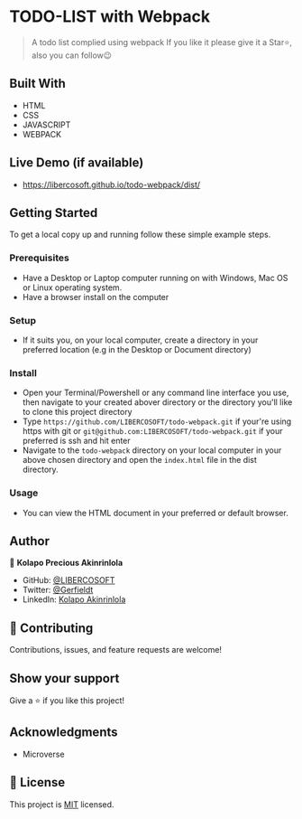 # TODO-LIST with Webpack

> A todo list complied using webpack
> If you like it please give it a Star⭐️, also you can follow:wink:

## Built With

- HTML
- CSS
- JAVASCRIPT
- WEBPACK

## Live Demo (if available)

- <https://libercosoft.github.io/todo-webpack/dist/>

## Getting Started

To get a local copy up and running follow these simple example steps.

### Prerequisites

- Have a Desktop or Laptop computer running on with Windows, Mac OS or Linux operating system.
- Have a browser install on the computer

### Setup

- If it suits you, on your local computer, create a directory in your preferred location (e.g in the Desktop or Document directory)

### Install

- Open your Terminal/Powershell or any command line interface you use, then navigate to your created abover directory or the directory you'll like to clone this project directory
- Type `https://github.com/LIBERCOSOFT/todo-webpack.git` if your're using https with git or `git@github.com:LIBERCOSOFT/todo-webpack.git` if your preferred is ssh and hit enter
- Navigate to the `todo-webpack` directory on your local computer in your above chosen directory and open the `index.html` file in the dist directory.

### Usage

- You can view the HTML document in your preferred or default browser.

## Author

👤 **Kolapo Precious Akinrinlola**

- GitHub: [@LIBERCOSOFT](https://github.com/LIBERCOSOFT)
- Twitter: [@Gerfieldt](https://twitter.com/Gerfieldt)
- LinkedIn: [Kolapo Akinrinlola](https://linkedin.com/in/kolapo-akinrinlola-072097110)

## 🤝 Contributing

Contributions, issues, and feature requests are welcome!

## Show your support

Give a ⭐️ if you like this project!

## Acknowledgments

- Microverse

## 📝 License

This project is [MIT](./LICENSE) licensed.
